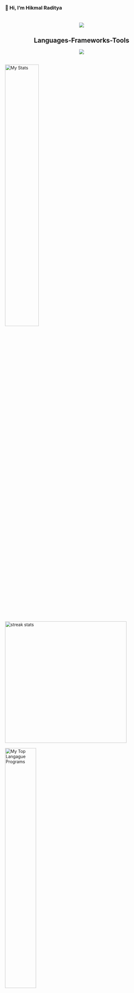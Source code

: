  ### 👋 Hi, I’m Hikmal Raditya

<h1 align="center">
    <img src="https://readme-typing-svg.herokuapp.com/?font=Righteous&size=35&center=true&vCenter=true&width=500&height=70&duration=4000&lines=Hi+There!+👋;+I'm+Hikmal+Raditya🔥;" />
</h1>

<h2 align="center"> Languages-Frameworks-Tools </h2>

<div align="center">
    <img src="https://skillicons.dev/icons?i=bootstrap,html,css,vscode,github,git,cpp,javascript" />
</div>
<br> <br>

<img alt="My Stats" align="left" width="47%" src="https://github-readme-stats.vercel.app/api?username=hikmal77&show_icons=true&theme=radical"/>
<img width=400  src="https://github-readme-streak-stats-salesp07.vercel.app/?user=hikmal77&count_private=true&theme=radical" alt="streak stats"/>
<br> <br>
<img alt="My Top Langague Programs" align="center" width="45%" src="https://github-readme-stats.vercel.app/api/top-langs/?username=hikmal77&layout=compact&theme=radical"/>

